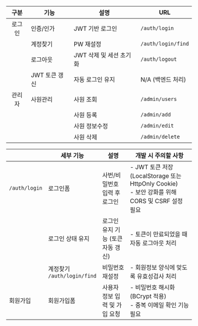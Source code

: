 | 구분       | 기능        | 설명                    | URL                  |
|:---:|------------------|-----------------------|----------------------|
| 로그인 |    인증/인가   | JWT 기반 로그인         | `/auth/login`        |
|               | 계정찾기    | PW 재설정               | `/auth/login/find`   |
|               | 로그아웃    | JWT 삭제 및 세션 초기화  | `/auth/logout`       |
|               | JWT 토큰 갱신 | 자동 로그인 유지        |N/A (백엔드 처리)  |
| 관리자        | 사원관리   | 사원 조회               | `/admin/users`       |
|               |             | 사원 등록               | `/admin/add`         |
|               |             | 사원 정보수정           | `/admin/edit`        |
|               |             | 사원 삭제               | `/admin/delete`      |


|        | 세부 기능       | 설명                          | 개발 시 주의할 사항                                      |
|--------|-----------------|-----------------------------|------------------------------------------------------|
| `/auth/login` | 로그인폼        | 사번/비밀번호 입력 후 로그인 | - JWT 토큰 저장 (LocalStorage 또는 HttpOnly Cookie) <br /> - 보안 강화를 위해 CORS 및 CSRF 설정 필요    |
|        | 로그인 상태 유지 | 로그인 유지 기능 (토큰 자동 갱신) | - 토큰이 만료되었을 때 자동 로그아웃 처리               |
|        | 계정찾기 <br /> `/auth/login/find`        | 비밀번호 재설정                | - 회원정보 양식에 맞도록 유효성검사 처리                  |            
| 회원가입 | 회원가입폼     | 사용자 정보 입력 및 가입 요청 | - 비밀번호 해시화 (BCrypt 적용)   <br /> - 중복 이메일 확인 기능 필요                     |



